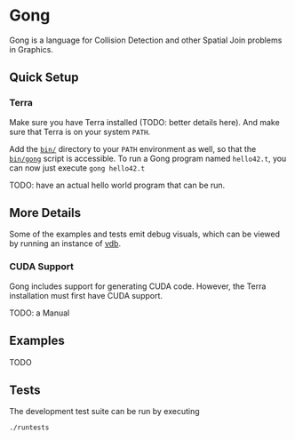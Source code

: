 
# Gong

Gong is a language for Collision Detection and other Spatial Join problems in Graphics.

## Quick Setup

### Terra
Make sure you have Terra installed (TODO: better details here).  And make sure that Terra is on your system `PATH`.

Add the [`bin/`](bin) directory to your `PATH` environment as well, so that the [`bin/gong`](bin/gong) script is accessible.  To run a Gong program named `hello42.t`, you can now just execute
```gong hello42.t```

TODO: have an actual hello world program that can be run.

## More Details

Some of the examples and tests emit debug visuals, which can be viewed by running an instance of [vdb](https://github.com/zdevito/vdb).

### CUDA Support
Gong includes support for generating CUDA code.  However, the Terra installation must first have CUDA support.

TODO: a Manual

## Examples

TODO

## Tests

The development test suite can be run by executing
```
./runtests
```